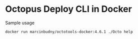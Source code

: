 # Octopus Deploy CLI in Docker

Sample usage

```bash
docker run marcinbudny/octotools-docker:4.6.1 ./Octo help
```